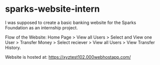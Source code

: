 # sparks-website-intern

I was supposed to create a basic banking website for the Sparks Foundation as an internship project.

Flow of the Website: Home Page > View all Users > Select and View one User > Transfer Money > Select reciever > View all Users > View Transfer History.

Website is hosted at: https://xyztest102.000webhostapp.com/
